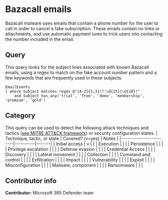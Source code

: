 # Bazacall emails
Bazacall malware uses emails that contain a phone number for the user to call in order to cancel a fake subscription. These emails contain no links or attachments, and use automatic payment lures to trick users into contacting the number included in the email.

## Query
This query looks for the subject lines associated with known Bazacall emails, using a regex to match on the fake account number pattern and a few keywords that are frequently used in these subjects.
```
EmailEvents
| where Subject matches regex @"[A-Z]{1,3}(?:\d{15}|\d{10})"
    and Subject has_any('trial', 'free', 'demo', 'membership', 'premium', 'gold')
```


## Category

This query can be used to detect the following attack techniques and tactics ([see MITRE ATT&CK framework](https://attack.mitre.org/)) or security configuration states.
| Technique, tactic, or state | Covered? (v=yes) | Notes |
|------------------------|----------|-------|
| Initial access | v |  |
| Execution |  |  |
| Persistence |  |  |
| Privilege escalation |  |  |
| Defense evasion |  |  |
| Credential Access |  |  |
| Discovery |  |  |
| Lateral movement |  |  |
| Collection |  |  |
| Command and control |  |  |
| Exfiltration |  |  |
| Impact |  |  |
| Vulnerability |  |  |
| Exploit |  |  |
| Misconfiguration |  |  |
| Malware, component |  |  |
| Ransomware |  |  |

## Contributor info

**Contributor:** Microsoft 365 Defender team

